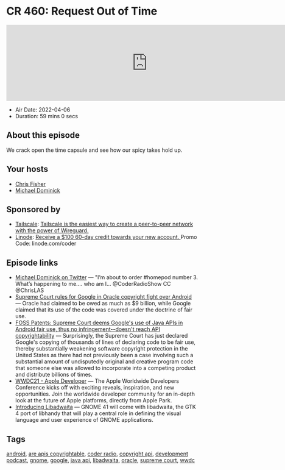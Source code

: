 # CR 460: Request Out of Time

<iframe src="https://player.fireside.fm/v2/MLf2ZzhC+va_azXsV?theme=dark" width="740" height="200" frameborder="0" scrolling="no"></iframe>

* Air Date: 2022-04-06
* Duration: 59 mins 0 secs

## About this episode

We crack open the time capsule and see how our spicy takes hold up.

## Your hosts
* [Chris Fisher](https://coder.show/hosts/chrislas)
* [Michael Dominick](https://coder.show/hosts/michael)

## Sponsored by

  * [Tailscale](https://tailscale.com/coder): [Tailscale is the easiest way to create a peer-to-peer network with the power of Wireguard. ](https://tailscale.com/coder)
  * [Linode](https://linode.com/coder): [Receive a $100 60-day credit towards your new account. ](https://linode.com/coder) Promo Code: linode.com/coder



## Episode links

  * [Michael Dominick on Twitter](https://twitter.com/dominucco/status/1377045153794424832 "Michael Dominick on Twitter") — "I’m about to order #homepod number 3. What’s happening to me.... who am I... @CoderRadioShow CC @ChrisLAS
  * [Supreme Court rules for Google in Oracle copyright fight over Android](https://www.cnbc.com/2021/04/05/supreme-court-rules-in-googles-favor-in-copyright-dispute-with-oracle-over-android-software.html "Supreme Court rules for Google in Oracle copyright fight over Android") — Oracle had claimed to be owed as much as $9 billion, while Google claimed that its use of the code was covered under the doctrine of fair use.
  * [FOSS Patents: Supreme Court deems Google's use of Java APIs in Android fair use, thus no infringement--doesn't reach API copyrightability](http://www.fosspatents.com/2021/04/supreme-court-deems-googles-use-of-java.html "FOSS Patents: Supreme Court deems Google's use of Java APIs in Android fair use, thus no infringement--doesn't reach API copyrightability") — Surprisingly, the Supreme Court has just declared Google's copying of thousands of lines of declaring code to be fair use, thereby substantially weakening software copyright protection in the United States as there had not previously been a case involving such a substantial amount of undisputedly original and creative program code that someone else was allowed to incorporate into a competing product and distribute billions of times.
  * [WWDC21 - Apple Developer](https://web.archive.org/web/20210405201956/https://developer.apple.com/wwdc21/ "WWDC21 - Apple Developer") — The Apple Worldwide Developers Conference kicks off with exciting reveals, inspiration, and new opportunities. Join the worldwide developer community for an in-depth look at the future of Apple platforms, directly from Apple Park.
  * [Introducing Libadwaita](https://aplazas.pages.gitlab.gnome.org/blog/blog/2021/03/31/introducing-libadwaita.html "Introducing Libadwaita") — GNOME 41 will come with libadwaita, the GTK 4 port of libhandy that will play a central role in defining the visual language and user experience of GNOME applications.



## Tags

[android](https://coder.show/tags/android), [are apis copyrightable](https://coder.show/tags/are%20apis%20copyrightable), [coder radio](https://coder.show/tags/coder%20radio), [copyright api](https://coder.show/tags/copyright%20api), [development podcast](https://coder.show/tags/development%20podcast), [gnome](https://coder.show/tags/gnome), [google](https://coder.show/tags/google), [java api](https://coder.show/tags/java%20api), [libadwaita](https://coder.show/tags/libadwaita), [oracle](https://coder.show/tags/oracle), [supreme court](https://coder.show/tags/supreme%20court), [wwdc](https://coder.show/tags/wwdc)